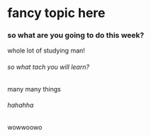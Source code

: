 # fancy topic here



### so what are you going to do this week?

whole lot of studying man!

###### so what tach you will learn?

many many things

###### hahahha

wowwoowo

